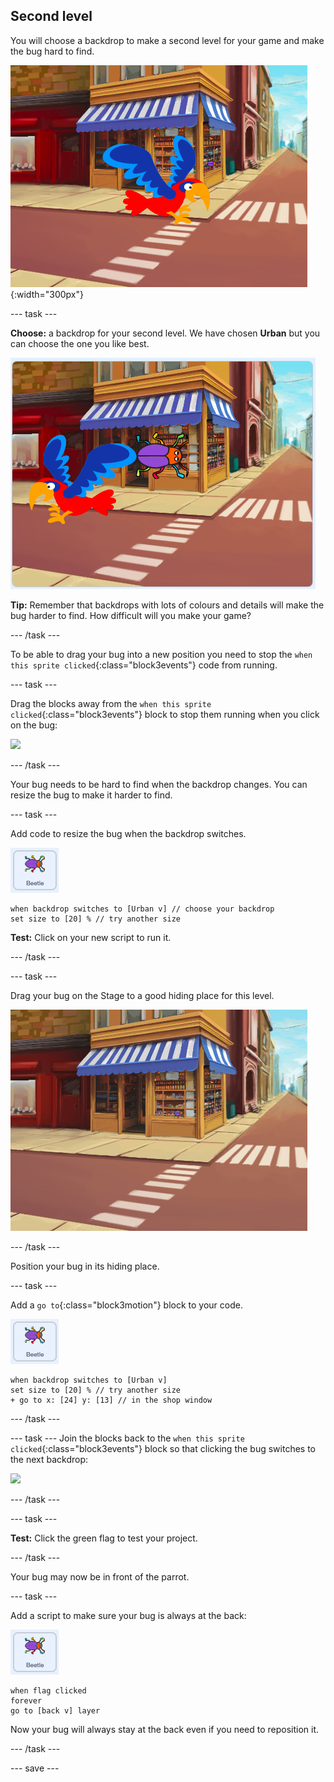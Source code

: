 ## Second level

You will choose a backdrop to make a second level for your game and make the bug hard to find. 

![Street scene with hidden bug](images/second-level.png){:width="300px"}

--- task ---

**Choose:** a backdrop for your second level. We have chosen **Urban** but you can choose the one you like best. 

![](images/insert-urban-backdrop.png)

**Tip:** Remember that backdrops with lots of colours and details will make the bug harder to find. How difficult will you make your game?  

--- /task ---

To be able to drag your bug into a new position you need to stop the `when this sprite clicked`{:class="block3events"} code from running.

--- task ---

Drag the blocks away from the `when this sprite clicked`{:class="block3events"} block to stop them running when you click on the bug:

![](breaking-script.png)

--- /task ---

Your bug needs to be hard to find when the backdrop changes. You can resize the bug to make it harder to find.

--- task ---

Add code to resize the bug when the backdrop switches.

![Bug sprite](images/bug-sprite.png)

```blocks3
when backdrop switches to [Urban v] // choose your backdrop
set size to [20] % // try another size 
```

**Test:** Click on your new script to run it.

--- /task ---

--- task ---

Drag your bug on the Stage to a good hiding place for this level. 

![Bug hidden in window on middle of backdrop](images/hidden-urban-backdrop.png)

--- /task ---

Position your bug in its hiding place.

--- task ---

Add a `go to`{:class="block3motion"} block to your code.

![Bug sprite](images/bug-sprite.png)

```blocks3
when backdrop switches to [Urban v]
set size to [20] % // try another size 
+ go to x: [24] y: [13] // in the shop window
```

--- /task ---

--- task ---
Join the blocks back to the `when this sprite clicked`{:class="block3events"} block so that clicking the bug switches to the next backdrop:

![](fixed-script.png)

--- /task ---

--- task ---

**Test:** Click the green flag to test your project. 

--- /task ---

Your bug may now be in front of the parrot. 

--- task ---

Add a script to make sure your bug is always at the back:

![Bug sprite](images/bug-sprite.png)

```blocks3
when flag clicked
forever
go to [back v] layer
```

Now your bug will always stay at the back even if you need to reposition it.

--- /task ---

--- save ---